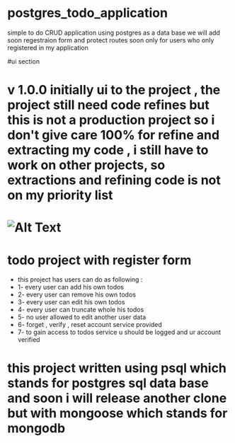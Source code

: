 # postgres_todo_application
simple to do CRUD application using postgres as a data base
we will add soon regestraion form and protect routes soon only for users who only registered in my application

#ui section 
# v 1.0.0 initially ui to the project , the project still need code refines but this is not a production project so i don't give care 100% for refine and extracting my code , i still have to work on other projects, so extractions and refining code is not on my priority list 
![Alt Text](https://media.giphy.com/media/RdkKvEoDt345qBr4LL/giphy.gif)
=======
# todo project with register form 
* this project has users can do as following : 
* 1- every user can add his own todos 
* 2- every user can remove his own todos 
* 3- every user can edit his own todos 
* 4- every user can truncate whole his todos 
* 5- no user allowed to edit another user data 
* 6- forget , verify , reset account service provided 
* 7- to gain access to todos service u should be logged and ur account verified 

# this project written using psql which stands for postgres sql data base and soon i will release another clone but with mongoose which stands for mongodb 

